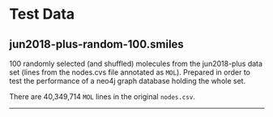 # Test Data

## jun2018-plus-random-100.smiles
100 randomly selected (and shuffled) molecules from the jun2018-plus data set
(lines from the nodes.cvs file annotated as `MOL`). Prepared in order to test
the performance of a neo4j graph database holding the whole set.

There are 40,349,714 `MOL` lines in the original `nodes.csv`.

---
